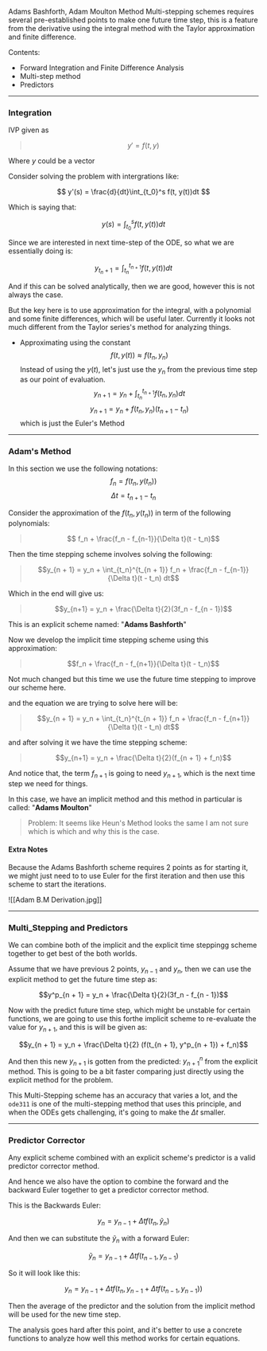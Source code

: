 Adams Bashforth,  Adam Moulton Method
Multi-stepping schemes requires several pre-established points to make one future time step, this is a feature from the derivative using the integral method with the Taylor approximation and finite difference. 


Contents: 
* Forward Integration and Finite Difference Analysis 
* Multi-step method 
* Predictors

---

### Integration 

IVP given as 
> $$y' = f(t, y)$$

Where $y$ could be a vector 

Consider solving the problem with intergrations like: 

$$
y'(s) = \frac{d}{dt}\int_{t_0}^s f(t, y(t))dt
$$

Which is saying that: 

$$
y(s) = \int_{t_0}^s f(t, y(t))dt
$$

Since we are interested in next time-step of the ODE, so what we are essentially doing is: 

$$
y_{t_n + 1} = \int_{t_n}^{t_{n+ 1}} f(t, y(t))dt
$$

And if this can be solved analytically, then we are good, however this is not always the case. 

But the key here is to use approximation for the integral, with a polynomial and some finite differences, which will be useful later. Currently it looks not much different from the Taylor series's method for analyzing things. 

* Approximating using the constant
$$f(t, y(t)) \approx f(t_n, y_n)$$
Instead of using the $y(t)$, let's just use the $y_n$ from the previous time step as our point of evaluation. 
$$y_{n+1} = y_n + \int_{t_n}^{t_{n+1}} f(t_n, y_n) dt$$
$$y_{n+1} = y_n + f(t_n, y_n)(t_{n+1} - t_n)$$
which is just the Euler's Method 

---

### Adam's Method

In this section we use the following notations: 
$$f_n = f(t_n, y(t_n))$$ $$\Delta t = t_{n + 1} - t_{n}$$

Consider the approximation of the $f(t_n, y(t_n))$ in term of the following polynomials: 

>$$ f_n + \frac{f_n - f_{n-1}}{\Delta t}(t - t_n)$$

Then the time stepping scheme involves solving the following: 

> $$y_{n + 1} = y_n + \int_{t_n}^{t_{n + 1}} 
f_n + \frac{f_n - f_{n-1}}{\Delta t}(t - t_n) dt$$

Which in the end will give us: 

> $$y_{n+1} = y_n + \frac{\Delta t}{2}(3f_n - f_{n - 1})$$

This is an explicit scheme named: "**Adams Bashforth**" 

Now we develop the implicit time stepping scheme using this approximation: 

> $$f_n + \frac{f_n - f_{n+1}}{\Delta t}(t - t_n)$$

Not much changed but this time we use the future time stepping to improve our scheme here. 

and the equation we are trying to solve here will be: 

> $$y_{n + 1} = y_n + \int_{t_n}^{t_{n + 1}} 
f_n + \frac{f_n - f_{n+1}}{\Delta t}(t - t_n) dt$$

and after solving it we have the time stepping scheme: 

> $$y_{n+1} = y_n + \frac{\Delta t}{2}(f_{n + 1} + f_n)$$

And notice that, the term $f_{n + 1}$ is going to need $y_{n + 1}$, which is the next time step we need for things. 

In this case, we have an implicit method and this method in particular is called: "**Adams Moulton**"

> Problem: It seems like Heun's Method looks the same I am not sure which is which and why this is the case. 

#### Extra Notes

Because the Adams Bashforth scheme requires 2 points as for starting it, we might just need to to use Euler for the first iteration and then use this scheme to start the iterations. 

![[Adam B.M Derivation.jpg]]

---

### Multi_Stepping and Predictors 

We can combine both of the implicit and the explicit time steppingg scheme together to get best of the both worlds.

Assume that we have previous 2 points, $y_{n - 1}$ and $y _{n}$, then we can use the explicit method to get the future time step as: 

$$y^p_{n + 1} = y_n + \frac{\Delta t}{2}(3f_n - f_{n - 1})$$

Now with the predict future time step, which might be unstable for certain functions, we are going to use this forthe implicit scheme to re-evaluate the value for $y_{n + 1}$, and this is will be given as: 

$$y_{n + 1} = y_n + \frac{\Delta t}{2} (f(t_{n + 1}, y^p_{n + 1}) + f_n)$$

And then this new $y_{n + 1}$ is gotten from the predicted: $y_{n + 1}^n$ from the explicit method. This is going to be a bit faster comparing just directly using the explicit method for the problem. 

This Multi-Stepping scheme has an accuracy that varies a lot, and the `ode311` is one of the multi-stepping method that uses this principle, and when the ODEs gets challenging, it's going to make the $\Delta t$ smaller. 


---
### Predictor Corrector

Any explicit scheme combined with an explicit scheme's predictor is a valid predictor corrector method. 

And hence we also have the option to combine the forward and the backward Euler together to get a predictor corrector method. 

This is the Backwards Euler: 

$$y_n = y_{n - 1} + \Delta tf(t_{n}, \tilde{y}_n)$$

And then we can substitute the $\tilde{y}_n$ with a forward Euler: 

$$
\tilde{y}_n = y_{n - 1} + \Delta tf(t_{n - 1}, y_{n - 1})
$$

So it will look like this: 

$$y_n = y_{n - 1} + \Delta tf(t_{n}, y_{n - 1} + \Delta tf(t_{n - 1}, y_{n - 1}))$$

Then the average of the predictor and the solution from the implicit method will be used for the new time step. 

The analysis goes hard after this point, and it's better to use a concrete functions to analyze how well this method works for certain equations. 